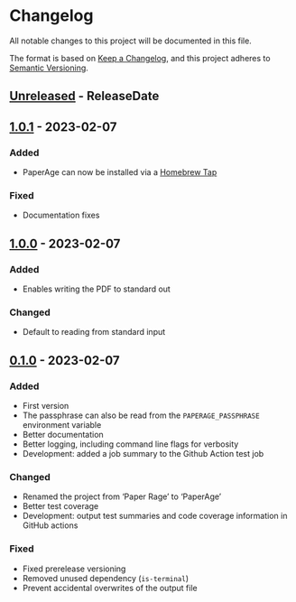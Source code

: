 # Changelog

All notable changes to this project will be documented in this file.

The format is based on [Keep a Changelog](https://keepachangelog.com/en/1.0.0/),
and this project adheres to [Semantic Versioning](https://semver.org/spec/v2.0.0.html).

<!-- next-header -->
## [Unreleased] - ReleaseDate

## [1.0.1] - 2023-02-07

### Added

- PaperAge can now be installed via a [Homebrew Tap](https://github.com/matiaskorhonen/paper-age#homebrew)

### Fixed

- Documentation fixes

## [1.0.0] - 2023-02-07

### Added

- Enables writing the PDF to standard out

### Changed

- Default to reading from standard input

## [0.1.0] - 2023-02-07

### Added

- First version
- The passphrase can also be read from the `PAPERAGE_PASSPHRASE` environment variable
- Better documentation
- Better logging, including command line flags for verbosity
- Development: added a job summary to the Github Action test job

### Changed

- Renamed the project from ‘Paper Rage’ to ‘PaperAge’
- Better test coverage
- Development: output test summaries and code coverage information in GitHub actions

### Fixed

- Fixed prerelease versioning
- Removed unused dependency (`is-terminal`)
- Prevent accidental overwrites of the output file

<!-- next-url -->
[Unreleased]: https://github.com/crate-ci/cargo-release/compare/v1.0.1...HEAD
[1.0.1]: https://github.com/crate-ci/cargo-release/compare/v1.0.0...v1.0.1
[1.0.0]: https://github.com/crate-ci/cargo-release/compare/v0.1.0...v1.0.0
[0.1.0]: https://github.com/matiaskorhonen/paper-age/compare/v0.1.0-prerelease4...v0.1.0
[0.1.0-prerelease4]: https://github.com/matiaskorhonen/paper-age/releases/tag/b0534db779720e912750d0107b3b03b6551abcdd...v0.1.0-prerelease4
